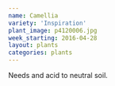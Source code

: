 ```yaml
---
name: Camellia
variety: 'Inspiration'
plant_image: p4120006.jpg
week_starting: 2016-04-28
layout: plants 
categories: plants 
---
```

Needs and acid to neutral soil.